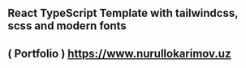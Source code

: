 ## React TypeScript Template with tailwindcss, scss and modern fonts

## ( Portfolio ) https://www.nurullokarimov.uz